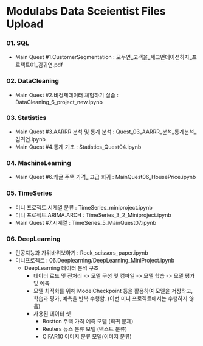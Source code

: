 # Modulabs Data Sceientist Files Upload
### 01. SQL
- Main Quest #1.CustomerSegmentation : 모두연_고객을_세그먼테이션하자_프로젝트01_김귀연.pdf

### 02. DataCleaning 
- Main Quest #2.비정제데이터 체험하기 실습 : DataCleaning_6_project_new.ipynb

### 03. Statistics 
- Main Quest #3.AARRR 분석 및 통계 분석 : Quest_03_AARRR_분석_통계분석_김귀연.ipynb
- Main Quest #4.통계 기초 : Statistics_Quest04.ipynb

### 04. MachineLearning
- Main Quest #6.캐글 주택 가격_ 고급 회귀 : MainQuest06_HousePrice.ipynb

### 05. TimeSeries
- 미니 프로젝트.시계열 분류 : TimeSeries_miniproject.ipynb
- 미니 프로젝트.ARIMA.ARCH : TimeSeries_3_2_Miniproject.ipynb
- Main Quest #7.시계열 : TimeSeries_5_MainQuest07.ipynb

### 06. DeepLearning
- 인공지능과 가위바위보하기 : Rock_scissors_paper.ipynb
- 미니프로젝트 : 06.Deeplearning/DeepLearning_MiniProject.ipynb
  - DeepLearning 데이터 분석 구조
    - 데이터 로드 및 전처리 -> 모델 구성 및 컴파일 -> 모델 학습 -> 모델 평가 및 예측
    - 모델 최적화를 위해 ModelCheckpoint 등을 활용하여 모델을 저장하고, 학습과 평가, 예측을 반복 수행함. (이번 미니 프로젝트에서는 수행하지 않음)
    - 사용된 데이터 셋
      - Bostton 주택 가격 예측 모델 (회귀 문제)
      - Reuters 뉴스 분류 모델 (텍스트 분류)
      - CIFAR10 이미지 분류 모델(이미지 분류)
